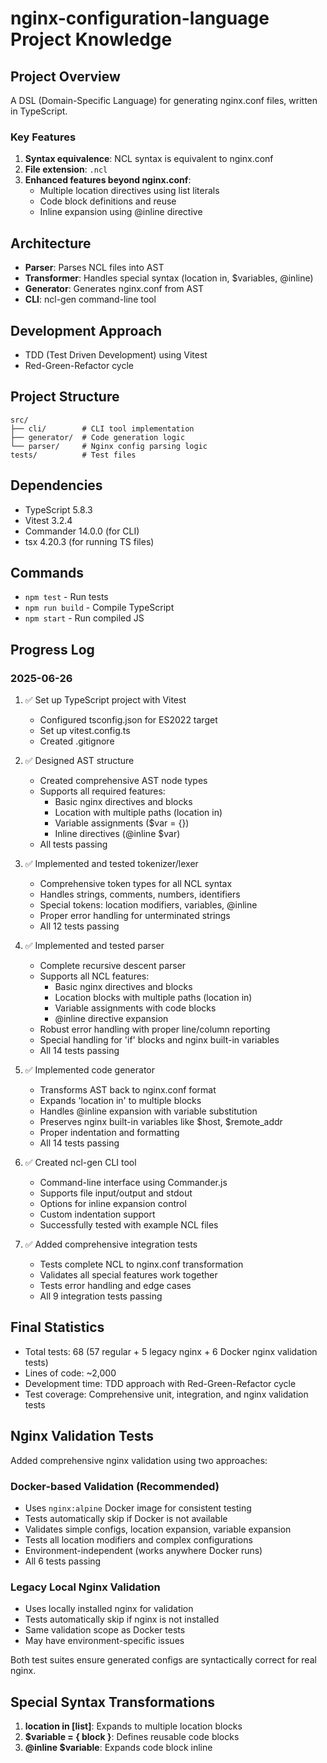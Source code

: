 # nginx-configuration-language Project Knowledge

## Project Overview
A DSL (Domain-Specific Language) for generating nginx.conf files, written in TypeScript.

### Key Features
1. **Syntax equivalence**: NCL syntax is equivalent to nginx.conf
2. **File extension**: `.ncl`
3. **Enhanced features beyond nginx.conf**:
   - Multiple location directives using list literals
   - Code block definitions and reuse
   - Inline expansion using @inline directive

## Architecture
- **Parser**: Parses NCL files into AST
- **Transformer**: Handles special syntax (location in, $variables, @inline)
- **Generator**: Generates nginx.conf from AST
- **CLI**: ncl-gen command-line tool

## Development Approach
- TDD (Test Driven Development) using Vitest
- Red-Green-Refactor cycle

## Project Structure
```
src/
├── cli/        # CLI tool implementation
├── generator/  # Code generation logic
└── parser/     # Nginx config parsing logic
tests/          # Test files
```

## Dependencies
- TypeScript 5.8.3
- Vitest 3.2.4
- Commander 14.0.0 (for CLI)
- tsx 4.20.3 (for running TS files)

## Commands
- `npm test` - Run tests
- `npm run build` - Compile TypeScript
- `npm start` - Run compiled JS

## Progress Log

### 2025-06-26
1. ✅ Set up TypeScript project with Vitest
   - Configured tsconfig.json for ES2022 target
   - Set up vitest.config.ts
   - Created .gitignore

2. ✅ Designed AST structure
   - Created comprehensive AST node types
   - Supports all required features:
     - Basic nginx directives and blocks
     - Location with multiple paths (location in)
     - Variable assignments ($var = {})
     - Inline directives (@inline $var)
   - All tests passing

3. ✅ Implemented and tested tokenizer/lexer
   - Comprehensive token types for all NCL syntax
   - Handles strings, comments, numbers, identifiers
   - Special tokens: location modifiers, variables, @inline
   - Proper error handling for unterminated strings
   - All 12 tests passing

4. ✅ Implemented and tested parser
   - Complete recursive descent parser
   - Supports all NCL features:
     - Basic nginx directives and blocks
     - Location blocks with multiple paths (location in)
     - Variable assignments with code blocks
     - @inline directive expansion
   - Robust error handling with proper line/column reporting
   - Special handling for 'if' blocks and nginx built-in variables
   - All 14 tests passing

5. ✅ Implemented code generator
   - Transforms AST back to nginx.conf format
   - Expands 'location in' to multiple blocks
   - Handles @inline expansion with variable substitution
   - Preserves nginx built-in variables like $host, $remote_addr
   - Proper indentation and formatting
   - All 14 tests passing

6. ✅ Created ncl-gen CLI tool
   - Command-line interface using Commander.js
   - Supports file input/output and stdout
   - Options for inline expansion control
   - Custom indentation support
   - Successfully tested with example NCL files

7. ✅ Added comprehensive integration tests
   - Tests complete NCL to nginx.conf transformation
   - Validates all special features work together
   - Tests error handling and edge cases
   - All 9 integration tests passing

## Final Statistics
- Total tests: 68 (57 regular + 5 legacy nginx + 6 Docker nginx validation tests)
- Lines of code: ~2,000
- Development time: TDD approach with Red-Green-Refactor cycle
- Test coverage: Comprehensive unit, integration, and nginx validation tests

## Nginx Validation Tests
Added comprehensive nginx validation using two approaches:

### Docker-based Validation (Recommended)
- Uses `nginx:alpine` Docker image for consistent testing
- Tests automatically skip if Docker is not available
- Validates simple configs, location expansion, variable expansion
- Tests all location modifiers and complex configurations
- Environment-independent (works anywhere Docker runs)
- All 6 tests passing

### Legacy Local Nginx Validation
- Uses locally installed nginx for validation
- Tests automatically skip if nginx is not installed
- Same validation scope as Docker tests
- May have environment-specific issues

Both test suites ensure generated configs are syntactically correct for real nginx.

## Special Syntax Transformations
1. **location in [list]**: Expands to multiple location blocks
2. **$variable = { block }**: Defines reusable code blocks
3. **@inline $variable**: Expands code block inline